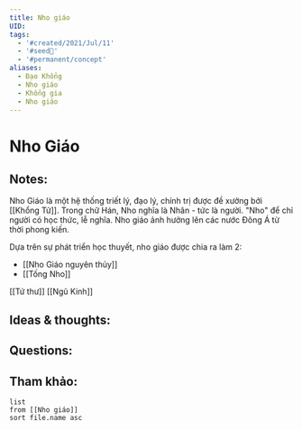 ```yaml
---
title: Nho giáo
UID: 
tags:
  - '#created/2021/Jul/11'
  - '#seed🥜'
  - '#permanent/concept'
aliases:
  - Đạo Khổng
  - Nho giáo
  - Khổng gia
  - Nho giáo
---
```

# Nho Giáo

## Notes:
Nho Giáo là một hệ thống triết lý, đạo lý, chính trị được đề xưởng bởi [[Khổng Tử]]. Trong chữ Hán, Nho nghĩa là Nhân - tức là người. "Nho" để chỉ người có học thức, lễ nghĩa. Nho giáo ảnh hưởng lên các nước Đông Á từ thời phong kiến.

Dựa trên sự phát triển học thuyết, nho giáo được chia ra làm 2:
- [[Nho Giáo nguyên thủy]]
- [[Tống Nho]]

[[Tứ thư]]
[[Ngũ Kinh]]

## Ideas & thoughts:

## Questions:


## Tham khảo:
```dataview
list
from [[Nho giáo]]
sort file.name asc
```